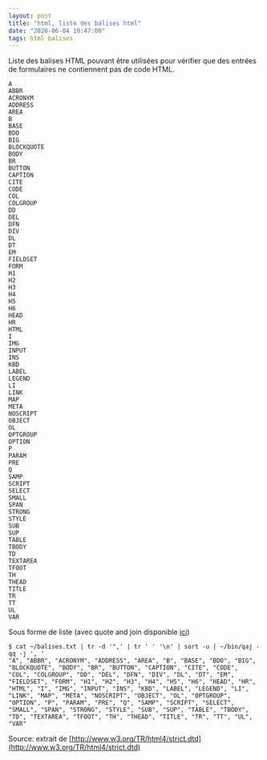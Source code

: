 ```yaml
---
layout: post
title: "html, liste des balises html"
date: "2020-06-04 10:47:00"
tags: html balises
---
```

Liste des balises HTML pouvant être utilisées pour vérifier que des entrées de formulaires ne contiennent pas de code HTML.

```
A
ABBR
ACRONYM
ADDRESS
AREA
B
BASE
BDO
BIG
BLOCKQUOTE
BODY
BR
BUTTON
CAPTION
CITE
CODE
COL
COLGROUP
DD
DEL
DFN
DIV
DL
DT
EM
FIELDSET
FORM
H1
H2
H3
H4
H5
H6
HEAD
HR
HTML
I
IMG
INPUT
INS
KBD
LABEL
LEGEND
LI
LINK
MAP
META
NOSCRIPT
OBJECT
OL
OPTGROUP
OPTION
P
PARAM
PRE
Q
SAMP
SCRIPT
SELECT
SMALL
SPAN
STRONG
STYLE
SUB
SUP
TABLE
TBODY
TD
TEXTAREA
TFOOT
TH
THEAD
TITLE
TR
TT
UL
VAR
```


Sous forme de liste (avec quote and join disponible [ici](https://github.com/jfgiraud/quote-and-join))

```
$ cat ~/balises.txt | tr -d '",' | tr ' ' '\n' | sort -u | ~/bin/qaj -qq -j ', '
"A", "ABBR", "ACRONYM", "ADDRESS", "AREA", "B", "BASE", "BDO", "BIG", "BLOCKQUOTE", "BODY", "BR", "BUTTON", "CAPTION", "CITE", "CODE", "COL", "COLGROUP", "DD", "DEL", "DFN", "DIV", "DL", "DT", "EM", "FIELDSET", "FORM", "H1", "H2", "H3", "H4", "H5", "H6", "HEAD", "HR", "HTML", "I", "IMG", "INPUT", "INS", "KBD", "LABEL", "LEGEND", "LI", "LINK", "MAP", "META", "NOSCRIPT", "OBJECT", "OL", "OPTGROUP", "OPTION", "P", "PARAM", "PRE", "Q", "SAMP", "SCRIPT", "SELECT", "SMALL", "SPAN", "STRONG", "STYLE", "SUB", "SUP", "TABLE", "TBODY", "TD", "TEXTAREA", "TFOOT", "TH", "THEAD", "TITLE", "TR", "TT", "UL", "VAR"
```


Source: extrait de [http://www.w3.org/TR/html4/strict.dtd](http://www.w3.org/TR/html4/strict.dtd)
